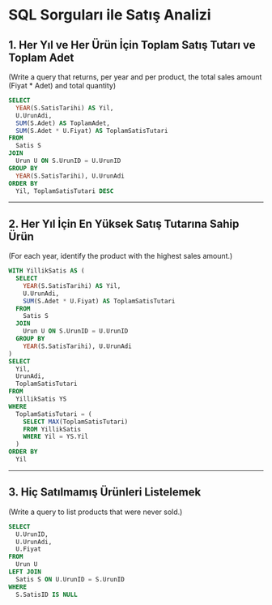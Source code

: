 # SQL Sorguları ile Satış Analizi

## 1. Her Yıl ve Her Ürün İçin Toplam Satış Tutarı ve Toplam Adet

(Write a query that returns, per year and per product, the total sales
amount (Fiyat \* Adet) and total quantity)

``` sql
SELECT 
  YEAR(S.SatisTarihi) AS Yil,
  U.UrunAdi,
  SUM(S.Adet) AS ToplamAdet,
  SUM(S.Adet * U.Fiyat) AS ToplamSatisTutari
FROM 
  Satis S
JOIN 
  Urun U ON S.UrunID = U.UrunID
GROUP BY 
  YEAR(S.SatisTarihi), U.UrunAdi
ORDER BY 
  Yil, ToplamSatisTutari DESC
```

------------------------------------------------------------------------

## 2. Her Yıl İçin En Yüksek Satış Tutarına Sahip Ürün

(For each year, identify the product with the highest sales amount.)

``` sql
WITH YillikSatis AS (
  SELECT 
    YEAR(S.SatisTarihi) AS Yil,
    U.UrunAdi,
    SUM(S.Adet * U.Fiyat) AS ToplamSatisTutari
  FROM 
    Satis S
  JOIN 
    Urun U ON S.UrunID = U.UrunID
  GROUP BY 
    YEAR(S.SatisTarihi), U.UrunAdi
)
SELECT 
  Yil,
  UrunAdi,
  ToplamSatisTutari
FROM 
  YillikSatis YS
WHERE 
  ToplamSatisTutari = (
    SELECT MAX(ToplamSatisTutari)
    FROM YillikSatis
    WHERE Yil = YS.Yil
  )
ORDER BY 
  Yil
```

------------------------------------------------------------------------

## 3. Hiç Satılmamış Ürünleri Listelemek

(Write a query to list products that were never sold.)

``` sql
SELECT 
  U.UrunID,
  U.UrunAdi,
  U.Fiyat
FROM 
  Urun U
LEFT JOIN 
  Satis S ON U.UrunID = S.UrunID
WHERE 
  S.SatisID IS NULL
```
